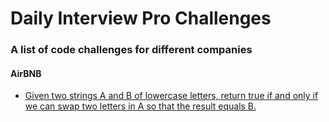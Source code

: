 # Daily Interview Pro Challenges

### A list of code challenges for different companies

#### AirBNB
* [Given two strings A and B of lowercase letters, return true if and only if we can swap two letters in A so that the result equals B.](airbnb/challenge_1.kt)